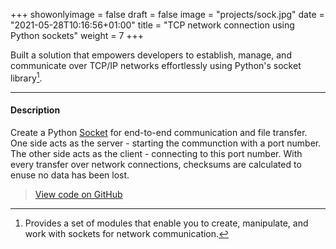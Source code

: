 +++
showonlyimage = false
draft = false
image = "projects/sock.jpg"
date = "2021-05-28T10:16:56+01:00"
title = "TCP network connection using Python sockets"
weight = 7
+++

Built a solution that empowers developers to establish, manage, and communicate over TCP/IP networks effortlessly using Python's socket library[^1]. 
<!--more-->

---

#### Description 
Create a Python [Socket](https://docs.python.org/3/library/socket.html) for end-to-end communication and file transfer. One side acts as the server - starting the communction with a port number. The other side acts as the client - connecting to this port number. With every transfer over network connections, checksums are calculated to enuse no data has been lost. 

> [View code on GitHub](https://github.com/jovanneste/pythonSocketTCP)

[^1]: Provides a set of modules that enable you to create, manipulate, and work with sockets for network communication.
